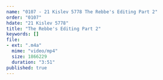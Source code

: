 ```yaml
---
name: "0107 - 21 Kislev 5778 The Rebbe's Editing Part 2"
order: "0107"
hdate: "21 Kislev 5778"
title: "The Rebbe's Editing Part 2"
keywords: []
file:
- ext: ".m4a"
  mime: "video/mp4"
  size: 1866229
  duration: "3:51"
published: true
---
```


